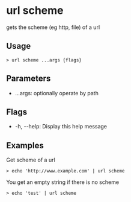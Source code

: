 # url scheme
gets the scheme (eg http, file) of a url

## Usage
```shell
> url scheme ...args {flags} 
 ```

## Parameters
* ...args: optionally operate by path

## Flags
* -h, --help: Display this help message

## Examples
  Get scheme of a url
```shell
> echo 'http://www.example.com' | url scheme
 ```

  You get an empty string if there is no scheme
```shell
> echo 'test' | url scheme
 ```

